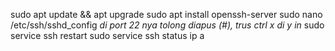 sudo apt update && apt upgrade
sudo apt install openssh-server
sudo nano /etc/ssh/sshd_config
*di port 22 nya tolong diapus (#), trus ctrl x di y in*
sudo service ssh restart
sudo service ssh status
ip a

